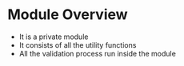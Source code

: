 # Module Overview

- It is a private module
- It consists of all the utility functions
- All the validation process run inside the module


